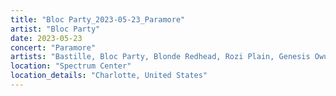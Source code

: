 ```yaml
---
title: "Bloc Party_2023-05-23_Paramore"
artist: "Bloc Party"
date: 2023-05-23
concert: "Paramore"
artists: "Bastille, Bloc Party, Blonde Redhead, Rozi Plain, Genesis Owusu, Paramore"
location: "Spectrum Center"
location_details: "Charlotte, United States"
---
```

